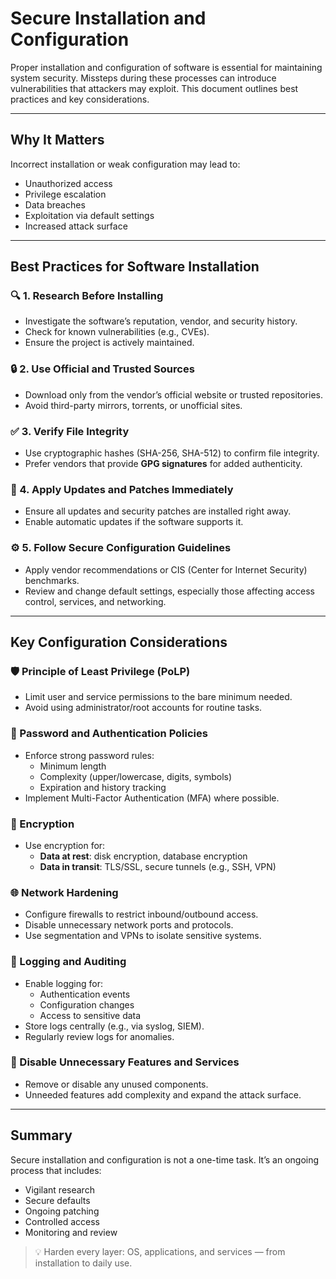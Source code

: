 # Secure Installation and Configuration

Proper installation and configuration of software is essential for maintaining system security. Missteps during these processes can introduce vulnerabilities that attackers may exploit. This document outlines best practices and key considerations.

---

## Why It Matters

Incorrect installation or weak configuration may lead to:

- Unauthorized access  
- Privilege escalation  
- Data breaches  
- Exploitation via default settings  
- Increased attack surface

---

## Best Practices for Software Installation

### 🔍 1. Research Before Installing

- Investigate the software’s reputation, vendor, and security history.
- Check for known vulnerabilities (e.g., CVEs).
- Ensure the project is actively maintained.

### 🔒 2. Use Official and Trusted Sources

- Download only from the vendor’s official website or trusted repositories.
- Avoid third-party mirrors, torrents, or unofficial sites.

### ✅ 3. Verify File Integrity

- Use cryptographic hashes (SHA-256, SHA-512) to confirm file integrity.
- Prefer vendors that provide **GPG signatures** for added authenticity.

### 🔄 4. Apply Updates and Patches Immediately

- Ensure all updates and security patches are installed right away.
- Enable automatic updates if the software supports it.

### ⚙️ 5. Follow Secure Configuration Guidelines

- Apply vendor recommendations or CIS (Center for Internet Security) benchmarks.
- Review and change default settings, especially those affecting access control, services, and networking.

---

## Key Configuration Considerations

### 🛡️ Principle of Least Privilege (PoLP)

- Limit user and service permissions to the bare minimum needed.
- Avoid using administrator/root accounts for routine tasks.

### 🔐 Password and Authentication Policies

- Enforce strong password rules:
  - Minimum length
  - Complexity (upper/lowercase, digits, symbols)
  - Expiration and history tracking
- Implement Multi-Factor Authentication (MFA) where possible.

### 🔏 Encryption

- Use encryption for:
  - **Data at rest**: disk encryption, database encryption
  - **Data in transit**: TLS/SSL, secure tunnels (e.g., SSH, VPN)

### 🌐 Network Hardening

- Configure firewalls to restrict inbound/outbound access.
- Disable unnecessary network ports and protocols.
- Use segmentation and VPNs to isolate sensitive systems.

### 📜 Logging and Auditing

- Enable logging for:
  - Authentication events
  - Configuration changes
  - Access to sensitive data
- Store logs centrally (e.g., via syslog, SIEM).
- Regularly review logs for anomalies.

### 🧹 Disable Unnecessary Features and Services

- Remove or disable any unused components.
- Unneeded features add complexity and expand the attack surface.

---

## Summary

Secure installation and configuration is not a one-time task. It’s an ongoing process that includes:

- Vigilant research
- Secure defaults
- Ongoing patching
- Controlled access
- Monitoring and review

> 💡 Harden every layer: OS, applications, and services — from installation to daily use.
